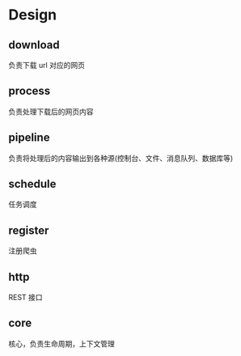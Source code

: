 # Design

## download

负责下载 url 对应的网页

## process

负责处理下载后的网页内容

## pipeline

负责将处理后的内容输出到各种源(控制台、文件、消息队列、数据库等)

## schedule

任务调度

## register

注册爬虫

## http

REST 接口

## core

核心，负责生命周期，上下文管理